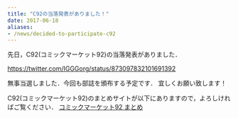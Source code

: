 ```yaml
---
title: "C92の当落発表がありました！"
date: 2017-06-18
aliases:
- /news/decided-to-participate-c92
---
```


先日，C92(コミックマーケット92)の当落発表がありました．

https://twitter.com/IGGGorg/status/873097832101691392

無事当選しました．今回も部誌を頒布する予定です．
宜しくお願い致します！

C92(コミックマーケット92)のまとめサイトが以下にありますので，よろしければご覧ください．
[コミックマーケット92 まとめ](https://www.iggg.org/wiki/?%E3%82%B3%E3%83%9F%E3%83%83%E3%82%AF%E3%83%9E%E3%83%BC%E3%82%B1%E3%83%83%E3%83%8892)
